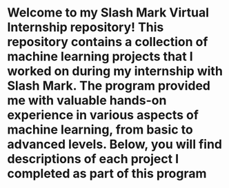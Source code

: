 
Welcome to my Slash Mark Virtual Internship repository! This repository contains a collection of machine learning projects that I worked on during my internship with Slash Mark. The program provided me with valuable hands-on experience in various aspects of machine learning, from basic to advanced levels. Below, you will find descriptions of each project I completed as part of this program
=======

